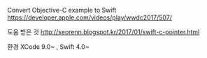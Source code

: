 Convert Objective-C example to Swift
https://developer.apple.com/videos/play/wwdc2017/507/

도움 받은 것
http://seorenn.blogspot.kr/2017/01/swift-c-pointer.html

환경
XCode 9.0~ , Swift 4.0~
